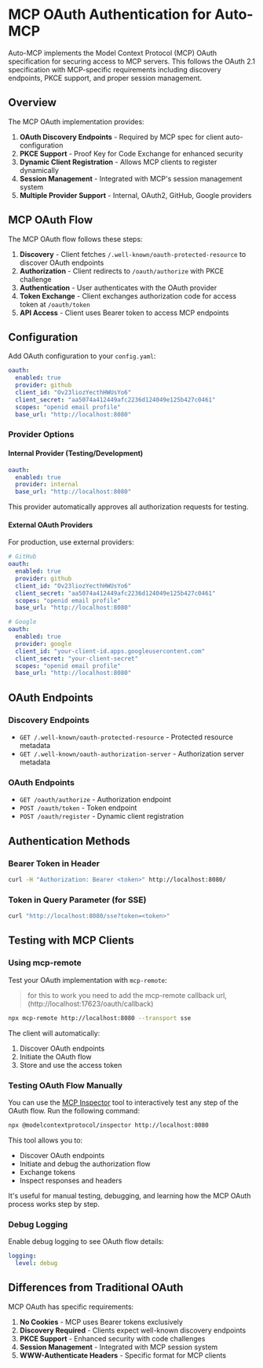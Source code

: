 # MCP OAuth Authentication for Auto-MCP

Auto-MCP implements the Model Context Protocol (MCP) OAuth specification for securing access to MCP servers. This follows the OAuth 2.1 specification with MCP-specific requirements including discovery endpoints, PKCE support, and proper session management.

## Overview

The MCP OAuth implementation provides:

1. **OAuth Discovery Endpoints** - Required by MCP spec for client auto-configuration
2. **PKCE Support** - Proof Key for Code Exchange for enhanced security
3. **Dynamic Client Registration** - Allows MCP clients to register dynamically
4. **Session Management** - Integrated with MCP's session management system
5. **Multiple Provider Support** - Internal, OAuth2, GitHub, Google providers

## MCP OAuth Flow

The MCP OAuth flow follows these steps:

1. **Discovery** - Client fetches `/.well-known/oauth-protected-resource` to discover OAuth endpoints
2. **Authorization** - Client redirects to `/oauth/authorize` with PKCE challenge
3. **Authentication** - User authenticates with the OAuth provider
4. **Token Exchange** - Client exchanges authorization code for access token at `/oauth/token`
5. **API Access** - Client uses Bearer token to access MCP endpoints

## Configuration

Add OAuth configuration to your `config.yaml`:

```yaml
oauth:
  enabled: true
  provider: github
  client_id: "Ov23liozYecthHWUsYo6"
  client_secret: "aa5074a412449afc2236d124049e125b427c0461"
  scopes: "openid email profile"
  base_url: "http://localhost:8080"
```

### Provider Options

#### Internal Provider (Testing/Development)

```yaml
oauth:
  enabled: true
  provider: internal
  base_url: "http://localhost:8080"
```

This provider automatically approves all authorization requests for testing.

#### External OAuth Providers

For production, use external providers:

```yaml
# GitHub
oauth:
  enabled: true
  provider: github
  client_id: "Ov23liozYecthHWUsYo6"
  client_secret: "aa5074a412449afc2236d124049e125b427c0461"
  scopes: "openid email profile"
  base_url: "http://localhost:8080"

# Google
oauth:
  enabled: true
  provider: google
  client_id: "your-client-id.apps.googleusercontent.com"
  client_secret: "your-client-secret"
  scopes: "openid email profile"
  base_url: "http://localhost:8080"
```

## OAuth Endpoints

### Discovery Endpoints

- `GET /.well-known/oauth-protected-resource` - Protected resource metadata
- `GET /.well-known/oauth-authorization-server` - Authorization server metadata

### OAuth Endpoints

- `GET /oauth/authorize` - Authorization endpoint
- `POST /oauth/token` - Token endpoint
- `POST /oauth/register` - Dynamic client registration

## Authentication Methods

### Bearer Token in Header

```bash
curl -H "Authorization: Bearer <token>" http://localhost:8080/
```

### Token in Query Parameter (for SSE)

```bash
curl "http://localhost:8080/sse?token=<token>"
```

## Testing with MCP Clients

### Using mcp-remote

Test your OAuth implementation with `mcp-remote`:

> for this to work you need to add the mcp-remote callback url, (http://localhost:17623/oauth/callback)

```bash
npx mcp-remote http://localhost:8080 --transport sse

```

The client will automatically:

1. Discover OAuth endpoints
2. Initiate the OAuth flow
3. Store and use the access token

### Testing OAuth Flow Manually

You can use the [MCP Inspector](https://www.npmjs.com/package/@modelcontextprotocol/inspector) tool to interactively test any step of the OAuth flow. Run the following command:

```bash
npx @modelcontextprotocol/inspector http://localhost:8080
```

This tool allows you to:

- Discover OAuth endpoints
- Initiate and debug the authorization flow
- Exchange tokens
- Inspect responses and headers

It's useful for manual testing, debugging, and learning how the MCP OAuth process works step by step.

### Debug Logging

Enable debug logging to see OAuth flow details:

```yaml
logging:
  level: debug
```

## Differences from Traditional OAuth

MCP OAuth has specific requirements:

1. **No Cookies** - MCP uses Bearer tokens exclusively
2. **Discovery Required** - Clients expect well-known discovery endpoints
3. **PKCE Support** - Enhanced security with code challenges
4. **Session Management** - Integrated with MCP session system
5. **WWW-Authenticate Headers** - Specific format for MCP clients
